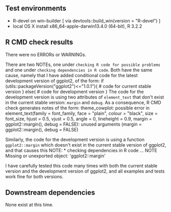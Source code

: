 ## Test environments
* R-devel on win-builder [ via devtools::build_win(version = "R-devel") ]
* local OS X install x86_64-apple-darwin13.4.0 (64-bit), R 3.2.2

## R CMD check results
There were no ERRORs or WARNINGs.

There are two NOTEs, one under `checking R code for possible problems` and one under `checking dependencies in R code`. Both have the same cause, namely that I have added conditional code for the latest development version of ggplot2, of the form:
    if (utils::packageVersion("ggplot2")<="1.0.1"){
      # code for current stable version
    }
    else{
      # code for development version
    }
The code for the development version is using two attributes of `element_text` that don't exist in the current stable version: `margin` and `debug`. As a consequence, R CMD check generates notes of the form:
    theme_cowplot: possible error in element_text(family = font_family,
      face = "plain", colour = "black", size = font_size, hjust = 0.5,
      vjust = 0.5, angle = 0, lineheight = 0.9, margin = ggplot2::margin(),
      debug = FALSE): unused arguments (margin = ggplot2::margin(), debug =
      FALSE)

Similarly, the code for the development version is using a function `ggplot2::margin` which doesn't exist in the current stable version of ggplot2, and that causes this NOTE:
    * checking dependencies in R code ... NOTE
    Missing or unexported object: 'ggplot2::margin'

I have carefully tested this code many times with both the current stable version and the development version of ggplot2, and all examples and tests work fine for both versions. 

## Downstream dependencies
None exist at this time.
